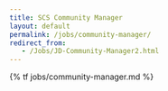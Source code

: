 ```yaml
---
title: SCS Community Manager
layout: default
permalink: /jobs/community-manager/
redirect_from:
   - /Jobs/JD-Community-Manager2.html
---
```


{% tf jobs/community-manager.md %}